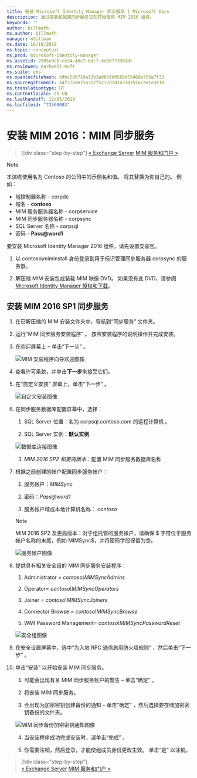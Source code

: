 ```yaml
---
title: 安装 Microsoft Identity Manager 同步服务 | Microsoft Docs
description: 通过安装和配置同步服务立刻开始使用 MIM 2016 组件。
keywords: ''
author: billmath
ms.author: billmath
manager: mtillman
ms.date: 10/18/2019
ms.topic: conceptual
ms.prod: microsoft-identity-manager
ms.assetid: 2585e9c5-ce34-46c7-bdcf-8c08773901dc
ms.reviewer: markwahl-msft
ms.suite: ems
ms.openlocfilehash: b9bc580710a13b3a0868b0580d55469a753e7f33
ms.sourcegitcommit: a4f77aae75a317f5277d7d2a3187516cae1e3e19
ms.translationtype: HT
ms.contentlocale: zh-CN
ms.lasthandoff: 12/05/2019
ms.locfileid: "73568083"
---
```

# <a name="install-mim-2016-mim-synchronization-service"></a>安装 MIM 2016：MIM 同步服务

> [!div class="step-by-step"]
> [« Exchange Server](prepare-server-exchange.md)
> [MIM 服务和门户 »](install-mim-service-portal.md)
 
> [!NOTE]
> 本演练使用名为 Contoso 的公司中的示例名和值。 将其替换为你自己的。 例如：
> - 域控制器名称 - corpdc 
> - 域名 - **contoso**
> - MIM 服务服务器名称 - corpservice 
> - MIM 同步服务器名称 - corpsync 
> - SQL Server 名称 - corpsql 
> - 密码 - <strong>Pass@word1</strong>

要安装 Microsoft Identity Manager 2016 组件，请先设置安装包。

1. 以 contoso\miminstall  身份登录到用于标识管理同步服务器 corpsync  的服务器。

2. 解压缩 MIM 安装包或装载 MIM 映像 DVD。  如果没有此 DVD，请参阅 [Microsoft Identity Manager 授权和下载](microsoft-identity-manager-licensing.md)。

## <a name="install-mim-2016-sp1-synchronization-service"></a>安装 MIM 2016 SP1 同步服务

1. 在已解压缩的 MIM 安装文件夹中，导航到“同步服务”  文件夹。

2. 运行“MIM 同步服务安装程序”  。 按照安装程序的说明操作并完成安装。

3. 在欢迎屏幕上 – 单击“下一步”  。

    ![MIM 安装程序向导欢迎图像](media/install-mim-sync/MIM_Install1.png)

4. 查看许可条款，并单击**下一步**来接受它们。

5. 在“自定义安装”  屏幕上，单击“下一步”  。

    ![自定义安装图像](media/install-mim-sync/MIM_Install2.png)

6. 在同步服务数据库配置屏幕中，选择：

   1.  SQL Server 位置：名为 corpsql.contoso.com  的远程计算机  。

   2.  SQL Server 实例：**默认实例**

   ![数据库连接图像](media/install-mim-sync/MIM_Install3.png)

    3. *MIM 2016 SP2 和更高版本*：配置 MIM 同步服务数据库名称

7. 根据之前创建的帐户配置同步服务帐户：

   1. 服务帐户：*MIMSync*

   2. 密码：<em>Pass@word1</em>

   3. 服务帐户域或本地计算机名称： *contoso*

    >[!NOTE]
    >MIM 2016 SP2 及更高版本：对于组托管的服务帐户，请确保  $ 字符位于服务帐户名称的末尾，例如 MIMSync$，并将密码字段保留为空。

    ![服务帐户图像](media/install-mim-sync/MIM_Install4.png)

8. 提供具有相关安全组的 MIM 同步服务安装程序：

   1. Administrator = *contoso\MIMSyncAdmins*

   2. Operator= *contoso\MIMSyncOperators*

   3. Joiner = *contoso\MIMSyncJoiners*

   4. Connector Browse = *contoso\MIMSyncBrowse*

   5. WMI Password Management= *contoso\MIMSyncPasswordReset*

   ![安全组图像](media/install-mim-sync/MIM_Install5.png)

9. 在安全设置屏幕中，选中“为入站 RPC 通信启用防火墙规则”  ，然后单击“下一步”  。

10. 单击“安装”  以开始安装 MIM 同步服务。

    1. 可能会出现有关 MIM 同步服务帐户的警告 – 单击“确定”  。

    2. 将安装 MIM 同步服务。

    3. 会出现为加密密钥创建备份的通知 – 单击“确定”  ，然后选择要存储加密密钥备份的文件夹。

    ![MIM 同步备份加密密钥通知图像](media/MIM-Install7.png)

    4. 当安装程序成功完成安装时，请单击“完成”  。

    5. 你需要注销，然后登录，才能使组成员身份更改生效。 单击“是”  以注销。

> [!div class="step-by-step"]  
> [« Exchange Server](prepare-server-exchange.md)
> [MIM 服务和门户 »](install-mim-service-portal.md)
